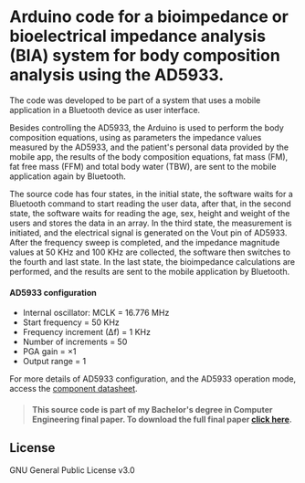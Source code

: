 # Arduino code for a bioimpedance or bioelectrical impedance analysis (BIA) system for body composition analysis using the AD5933.

The code was developed to be part of a system that uses a mobile application in a Bluetooth device as user interface.

Besides controlling the AD5933, the Arduino is used to perform the body composition equations, using as parameters the impedance values measured by the AD5933, and the patient's personal data provided by the mobile app, the results of the body composition equations, fat mass (FM), fat free mass (FFM) and total body water (TBW), are sent to the mobile application again by Bluetooth.

The source code has four states, in the initial state, the software waits for a Bluetooth command to start reading the user data, after that, in the second state, the software waits for reading the age, sex, height and weight of the users and stores the data in an array. In the third state, the measurement is initiated, and the electrical signal is generated on the Vout pin of AD5933. After the frequency sweep is completed, and the impedance magnitude values at 50 KHz and 100 KHz are collected, the software then switches to the fourth and last state. In the last state, the bioimpedance calculations are performed, and the results are sent to the mobile application by Bluetooth.

#### AD5933 configuration

 - Internal oscillator: MCLK = 16.776 MHz
 - Start frequency = 50 KHz
 - Frequency increment (∆f) = 1 KHz
 - Number of increments = 50
 - PGA gain = ×1
 - Output range = 1

For more details of AD5933 configuration, and the AD5933 operation mode, access the [component datasheet](http://www.analog.com/media/en/technical-documentation/data-sheets/AD5933.pdf).

> #### This source code is part of my Bachelor's degree in Computer Engineering final paper. To download the full final paper [click here](https://raw.githubusercontent.com/dyarleniber/AD5933-arduino-bioimpedance/master/final-paper-dyarleniber.pdf).

License
----

GNU General Public License v3.0
